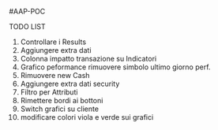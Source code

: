 #AAP-POC

TODO LIST

1. Controllare i Results
2. Aggiungere extra dati
3. Colonna impatto transazione su Indicatori
4. Grafico peformance rimuovere simbolo ultimo giorno perf.
5. Rimuovere new Cash
6. Aggiungere extra dati security
7. Filtro per Attributi
8. Rimettere bordi ai bottoni
9. Switch grafici su cliente
10. modificare colori viola e verde sui grafici
